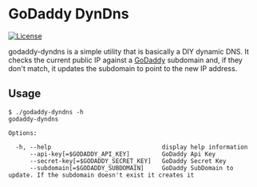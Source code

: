 GoDaddy DynDns
==============

[![License](http://img.shields.io/badge/license-mit-blue.svg?style=flat-square)](https://raw.githubusercontent.com/sestus/godyndns/master/LICENSE)


godaddy-dyndns is a simple utility that is basically a DIY dynamic DNS. It checks the current public IP against a
[GoDaddy](https://godaddy.com) subdomain and,  if they don't match, it updates the subdomain to point to the new IP address.

Usage
-----

```
$ ./godaddy-dyndns -h
godaddy-dyndns

Options:

  -h, --help                               display help information
      --api-key[=$GODADDY_API_KEY]         GoDaddy Api Key
      --secret-key[=$GODADDY_SECRET_KEY]   GoDaddy Secret Key
      --subdomain[=$GODADDY_SUBDOMAIN]     GoDaddy SubDomain to update. If the subdomain doesn't exist it creates it

```